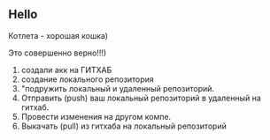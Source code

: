 ## Hello 

Котлета - хорошая кошка)

Это совершенно верно!!!)

1. создали акк на ГИТХАБ 
2. создание локального репозитория
3. "подружить локальный и удаленный репозиторий. 
4. Отправить (push) ваш локальный репозиторий в удаленный на гитхаб.
5. Провести изменения на другом компе.
6. Выкачать (pull) из гитхаба на локальный репозиторий